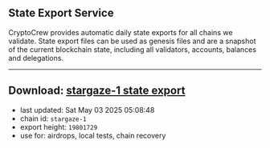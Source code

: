 ## State Export Service
CryptoCrew provides automatic daily state exports for all chains we validate. State export files can be used as genesis files and are a snapshot of the current blockchain state, including all validators, accounts, balances and delegations.

---
**Download: [stargaze-1 state export](https://dl-eu2.ccvalidators.com/SERVICE/stargaze/stargaze-1_export_19801729.json)**
---

- last updated: Sat May 03 2025 05:08:48
- chain id: `stargaze-1`
- export height: `19801729`
- use for: airdrops, local tests, chain recovery
